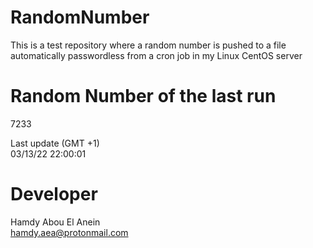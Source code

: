 # RandomNumber    
This is a test repository where a random number is pushed to a file automatically passwordless from a cron job in my Linux CentOS server    
# Random Number of the last run   
7233
      
Last update (GMT +1)    
03/13/22 22:00:01
# Developer    
Hamdy Abou El Anein   
hamdy.aea@protonmail.com
